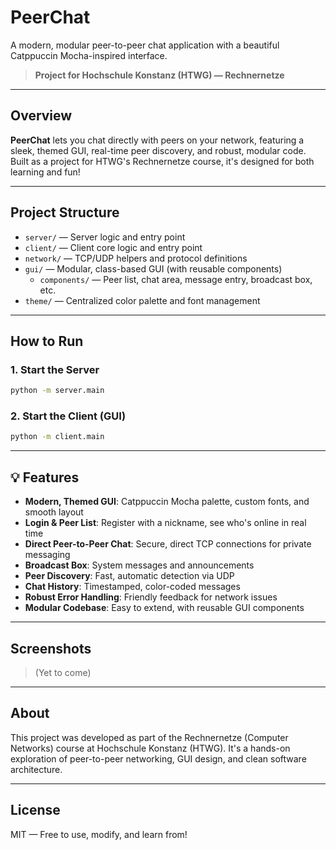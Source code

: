 # PeerChat

A modern, modular peer-to-peer chat application with a beautiful Catppuccin Mocha-inspired interface.

> **Project for Hochschule Konstanz (HTWG) — Rechnernetze**

---

## Overview

**PeerChat** lets you chat directly with peers on your network, featuring a sleek, themed GUI, real-time peer discovery, and robust, modular code. Built as a project for HTWG's Rechnernetze course, it's designed for both learning and fun!

---

## Project Structure

- `server/` — Server logic and entry point
- `client/` — Client core logic and entry point
- `network/` — TCP/UDP helpers and protocol definitions
- `gui/` — Modular, class-based GUI (with reusable components)
  - `components/` — Peer list, chat area, message entry, broadcast box, etc.
- `theme/` — Centralized color palette and font management

---

## How to Run

### 1. Start the Server

```bash
python -m server.main
```

### 2. Start the Client (GUI)

```bash
python -m client.main
```

---

## 💡 Features

- **Modern, Themed GUI**: Catppuccin Mocha palette, custom fonts, and smooth layout
- **Login & Peer List**: Register with a nickname, see who's online in real time
- **Direct Peer-to-Peer Chat**: Secure, direct TCP connections for private messaging
- **Broadcast Box**: System messages and announcements
- **Peer Discovery**: Fast, automatic detection via UDP
- **Chat History**: Timestamped, color-coded messages
- **Robust Error Handling**: Friendly feedback for network issues
- **Modular Codebase**: Easy to extend, with reusable GUI components

---

## Screenshots

> (Yet to come)

---

## About

This project was developed as part of the Rechnernetze (Computer Networks) course at Hochschule Konstanz (HTWG). It's a hands-on exploration of peer-to-peer networking, GUI design, and clean software architecture.

---

## License

MIT — Free to use, modify, and learn from!
